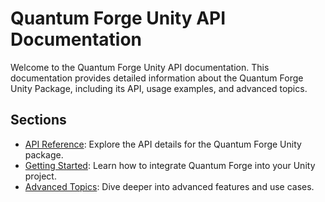 # Quantum Forge Unity API Documentation

Welcome to the Quantum Forge Unity API documentation. This documentation provides detailed information about the Quantum Forge Unity Package, including its API, usage examples, and advanced topics.

## Sections

- [API Reference](api/index.md): Explore the API details for the Quantum Forge Unity package.
- [Getting Started](articles/getting-started.md): Learn how to integrate Quantum Forge into your Unity project.
- [Advanced Topics](articles/advanced-topics.md): Dive deeper into advanced features and use cases.
